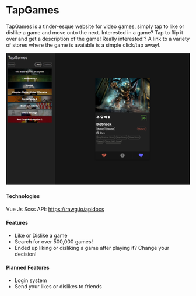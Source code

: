 # TapGames

TapGames is a tinder-esque website for video games, simply tap to like or dislike a game and move onto the next. Interested in a game? Tap to flip it over and get a description of the game! Really interested!? A link to a variety of stores where the game is avaiable is a simple click/tap away!.

![Kill Tracker](src/assets/tap-games.png)

#### Technologies

Vue Js
Scss
API: https://rawg.io/apidocs

#### Features

- Like or Dislike a game
- Search for over 500,000 games!
- Ended up liking or disliking a game after playing it? Change your decision!

#### Planned Features

- Login system
- Send your likes or dislikes to friends

